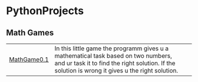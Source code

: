 <h1> PythonProjects </h1>
<h2> Math Games </h2>
    <table>
        <tr>
            <td>
                <a href="https://github.com/jann-amh/PythonProjects/blob/master/MathGame.py"> MathGame0.1 </a>
            </td>
            <td>
                In this little game the programm gives u a mathematical task based on two numbers, <br> and ur task it to find the right solution. If the solution is wrong it gives u the right solution.
            </td>
        </tr>
    </table>

